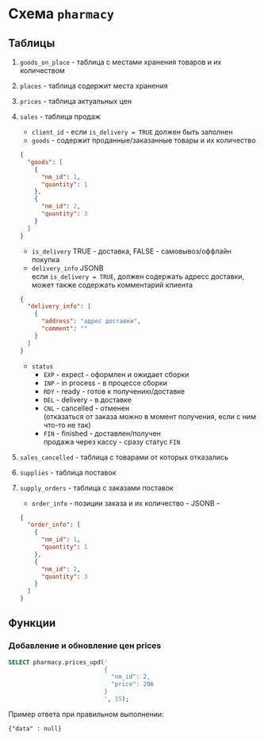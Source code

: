 
# Схема `pharmacy`

## Таблицы


1. `goods_on_place` - таблица с местами хранения товаров и их количеством 
2. `places`   - таблица содержит места хранения
3. `prices`   - таблица актуальных цен
4. `sales`    - таблица продаж
   - `client_id` - если `is_delivery = TRUE` должен быть заполнен
   - `goods` - содержит проданные/заказанные товары и их количество  
   ```json
   {
     "goods": [
       {
         "nm_id": 1,
         "quantity": 1
       },
       {
         "nm_id": 2,
         "quantity": 3
       }
     ]
   }
   ```
   - `is_delivery` TRUE - доставка, FALSE - самовывоз/оффлайн покупка
   - `delivery_info` JSONB  
   если `is_delivery = TRUE`, должен содержать адресс доставки, может также содержать комментарий клиента
    ```json
    {
      "delivery_info": [
        {
          "address": "адрес доставки",
          "comment": ""
        }
      ]
    }
    ```
   - `status`
      * `EXP` - expect - оформлен и ожидает сборки
      * `INP` - in process - в процессе сборки
      * `RDY` - ready - готов к получению/доставке
      * `DEL` - delivery - в доставке
      * `CNL` - cancelled - отменен  
        (отказаться от заказа можно в момент получения, если с ним что-то не так)
      * `FIN` - finished - доставлен/получен  
     продажа через кассу - сразу статус `FIN`  
     

5. `sales_cancelled` - таблица с товарами от которых отказались
6. `supplies` - таблица поставок
7. `supply_orders` - таблица с заказами поставок 
   * `order_info` - позиции заказа и их количество - JSONB - 
   ```json
   {
     "order_info": [
       {
         "nm_id": 1,
         "quantity": 1
       },
       {
         "nm_id": 2,
         "quantity": 3
       }
     ]
   }
   ```


## Функции

### Добавление и обновление цен prices
```sql
SELECT pharmacy.prices_upd('
                           {
                             "nm_id": 2,
                             "price": 206
                           }
                           ', 15);
```
Пример ответа при правильном выполнении:
```jsonb
{"data" : null}
```